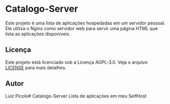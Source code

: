 # Catalogo-Server

Este projeto é uma lista de aplicações hospedadas em um servidor pessoal. Ele utiliza o Nginx como servidor web para servir uma página HTML que lista as aplicações disponíveis.

## Licença

Este projeto está licenciado sob a Licença AGPL-3.0. Veja o arquivo [LICENSE](LICENSE) para mais detalhes.

## Autor

Luiz Picolo# Catalogo-Server
Lista de aplicações em meu SelfHost
